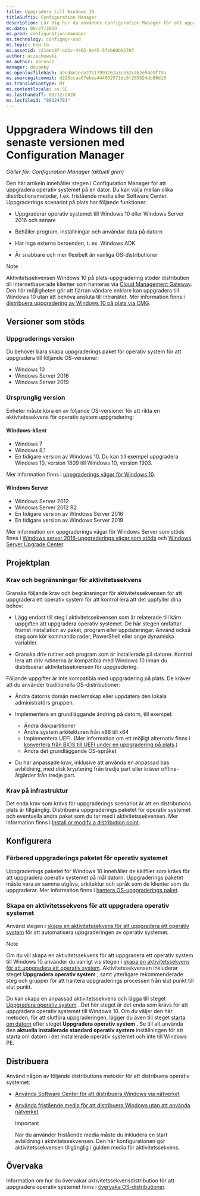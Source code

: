 ```yaml
---
title: Uppgradera till Windows 10
titleSuffix: Configuration Manager
description: Lär dig hur du använder Configuration Manager för att uppgradera ett operativ system från Windows 7 eller senare till Windows 10.
ms.date: 08/27/2019
ms.prod: configuration-manager
ms.technology: configmgr-osd
ms.topic: how-to
ms.assetid: c21eec87-ad1c-4465-8e45-5feb60b92707
author: aczechowski
ms.author: aaroncz
manager: dougeby
ms.openlocfilehash: a9ed8e1ece27117993761a3ce52c462e94e9f79a
ms.sourcegitcommit: d225ccaa67ebee444002571dc8f289624db80d10
ms.translationtype: MT
ms.contentlocale: sv-SE
ms.lasthandoff: 08/12/2020
ms.locfileid: "88124781"
---
```

# <a name="upgrade-windows-to-the-latest-version-with-configuration-manager"></a>Uppgradera Windows till den senaste versionen med Configuration Manager

*Gäller för: Configuration Manager (aktuell gren)*

Den här artikeln innehåller stegen i Configuration Manager för att uppgradera operativ systemet på en dator. Du kan välja mellan olika distributionsmetoder, t.ex. fristående media eller Software Center. Uppgraderings scenariot på plats har följande funktioner:  

- Uppgraderar operativ systemet till Windows 10 eller Windows Server 2016 och senare

- Behåller program, inställningar och användar data på datorn

- Har inga externa beroenden, t. ex. Windows ADK

- Är snabbare och mer flexibelt än vanliga OS-distributioner

> [!Note]  
> Aktivitetssekvensen Windows 10 på plats-uppgradering stöder distribution till Internetbaserade klienter som hanteras via [Cloud Management Gateway](../../core/clients/manage/cmg/plan-cloud-management-gateway.md). Den här möjligheten gör att fjärran vändare enklare kan uppgradera till Windows 10 utan att behöva ansluta till intranätet. Mer information finns i [distribuera uppgradering av Windows 10 på plats via CMG](deploy-a-task-sequence.md#deploy-windows-10-in-place-upgrade-via-cmg). <!-- 1357149 -->


## <a name="supported-versions"></a>Versioner som stöds

### <a name="upgrade-version"></a>Uppgraderings version

Du behöver bara skapa uppgraderings paket för operativ system för att uppgradera till följande OS-versioner:

- Windows 10
- Windows Server 2016
- Windows Server 2019

### <a name="original-version"></a>Ursprunglig version

Enheter måste köra en av följande OS-versioner för att rikta en aktivitetssekvens för operativ system uppgradering:

#### <a name="windows-client"></a>Windows-klient

- Windows 7
- Windows 8,1
- En tidigare version av Windows 10. Du kan till exempel uppgradera Windows 10, version 1809 till Windows 10, version 1903.  

Mer information finns i [uppgraderings vägar för Windows 10](https://docs.microsoft.com/windows/deployment/upgrade/windows-10-upgrade-paths).

#### <a name="windows-server"></a>Windows Server

- Windows Server 2012
- Windows Server 2012 R2
- En tidigare version av Windows Server 2016
- En tidigare version av Windows Server 2019

Mer information om uppgraderings vägar för Windows Server som stöds finns i [Windows server 2016-uppgraderings vägar som stöds](https://docs.microsoft.com/windows-server/get-started/supported-upgrade-paths#upgrading-previous-retail-versions-of-windows-server-to-windows-server-2016) och [Windows Server Upgrade Center](https://aka.ms/upgradecenter).


## <a name="plan"></a><a name="BKMK_Plan"></a>Projektplan  

### <a name="task-sequence-requirements-and-limitations"></a>Krav och begränsningar för aktivitetssekvens

Granska följande krav och begränsningar för aktivitetssekvensen för att uppgradera ett operativ system för att kontrol lera att det uppfyller dina behov:  

- Lägg endast till steg i aktivitetssekvensen som är relaterade till kärn uppgiften att uppgradera operativ systemet. De här stegen omfattar främst installation av paket, program eller uppdateringar. Använd också steg som kör kommando rader, PowerShell eller ange dynamiska variabler.  

- Granska driv rutiner och program som är installerade på datorer. Kontrol lera att driv rutinerna är kompatibla med Windows 10 innan du distribuerar aktivitetssekvensen för uppgradering.  

Följande uppgifter är inte kompatibla med uppgradering på plats. De kräver att du använder traditionella OS-distributioner:  

- Ändra datorns domän medlemskap eller uppdatera den lokala administratörs gruppen.  

- Implementera en grundläggande ändring på datorn, till exempel:

  - Ändra diskpartitioner
  - Ändra system arkitekturen från x86 till x64
  - Implementera UEFI. (Mer information om ett möjligt alternativ finns i [konvertera från BIOS till UEFI under en uppgradering på plats](task-sequence-steps-to-manage-bios-to-uefi-conversion.md#bkmk_ipu).)
  - Ändra det grundläggande OS-språket  

- Du har anpassade krav, inklusive att använda en anpassad bas avbildning, med disk kryptering från tredje part eller kräver offline-åtgärder från tredje part.  

### <a name="infrastructure-requirements"></a>Krav på infrastruktur  

Det enda krav som krävs för uppgraderings scenariot är att en distributions plats är tillgänglig. Distribuera uppgraderings paketet för operativ systemet och eventuella andra paket som du tar med i aktivitetssekvensen. Mer information finns i [Install or modify a distribution point](../../core/servers/deploy/configure/install-and-configure-distribution-points.md).


## <a name="configure"></a><a name="BKMK_Configure"></a>Konfigurera  

### <a name="prepare-the-os-upgrade-package"></a>Förbered uppgraderings paketet för operativ systemet  

Uppgraderings paketet för Windows 10 innehåller de källfiler som krävs för att uppgradera operativ systemet på mål datorn. Uppgraderings paketet måste vara av samma utgåva, arkitektur och språk som de klienter som du uppgraderar. Mer information finns i [hantera OS-uppgraderings paket](../get-started/manage-operating-system-upgrade-packages.md).  

### <a name="create-a-task-sequence-to-upgrade-the-os"></a>Skapa en aktivitetssekvens för att uppgradera operativ systemet  

Använd stegen i [skapa en aktivitetssekvens för att uppgradera ett operativ system](create-a-task-sequence-to-upgrade-an-operating-system.md) för att automatisera uppgraderingen av operativ systemet.  

> [!NOTE]  
> Om du vill skapa en aktivitetssekvens för att uppgradera ett operativ system till Windows 10 använder du vanligt vis stegen i [skapa en aktivitetssekvens för att uppgradera ett operativ system](create-a-task-sequence-to-upgrade-an-operating-system.md). Aktivitetssekvensen inkluderar steget **Uppgradera operativ system** , samt ytterligare rekommenderade steg och grupper för att hantera uppgraderings processen från slut punkt till slut punkt.
>
> Du kan skapa en anpassad aktivitetssekvens och lägga till steget [Uppgradera operativ system](../understand/task-sequence-steps.md#BKMK_UpgradeOS) . Det här steget är det enda som krävs för att uppgradera operativ systemet till Windows 10. Om du väljer den här metoden, för att slutföra uppgraderingen, lägger du även till steget [starta om datorn](../understand/task-sequence-steps.md#BKMK_RestartComputer) efter steget **Uppgradera operativ system** . Se till att använda den **aktuella installerade standard operativ system** inställningen för att starta om datorn i det installerade operativ systemet och inte till Windows PE.  


## <a name="deploy"></a><a name="BKMK_Deploy"></a>Distribuera  

Använd någon av följande distributions metoder för att distribuera operativ systemet:  

- [Använda Software Center för att distribuera Windows via nätverket](use-software-center-to-deploy-windows-over-the-network.md)  

- [Använda fristående media för att distribuera Windows utan att använda nätverket](use-stand-alone-media-to-deploy-windows-without-using-the-network.md)  

  > [!IMPORTANT]  
  > När du använder fristående media måste du inkludera en start avbildning i aktivitetssekvensen. Den här konfigurationen gör aktivitetssekvensen tillgänglig i guiden media för aktivitetssekvens.


## <a name="monitor"></a>Övervaka  

Information om hur du övervakar aktivitetssekvensdistribution för att uppgradera operativ systemet finns i [övervaka OS-distributioner](monitor-operating-system-deployments.md).  
